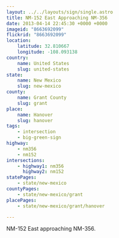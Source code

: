 ```yaml
---
layout: ../../layouts/sign/single.astro
title: NM-152 East Approaching NM-356
date: 2013-04-14 22:45:30 +0000 +0000
imageid: "8663692099"
flickrid: "8663692099"
location:
    latitude: 32.810667
    longitude: -108.093138
country:
    name: United States
    slug: united-states
state:
    name: New Mexico
    slug: new-mexico
county:
    name: Grant County
    slug: grant
place:
    name: Hanover
    slug: hanover
tags:
    - intersection
    - big-green-sign
highway:
    - nm356
    - nm152
intersections:
    - highway1: nm356
      highway2: nm152
statePages:
    - state/new-mexico
countyPages:
    - state/new-mexico/grant
placePages:
    - state/new-mexico/grant/hanover

---
```

NM-152 East approaching NM-356.